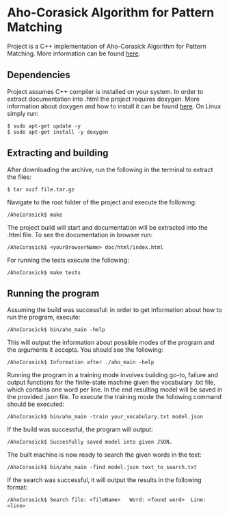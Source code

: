 ﻿# Aho-Corasick Algorithm for Pattern Matching

Project is a  C++ implementation of Aho-Corasick Algorithm for Pattern Matching. More information can be found [here](https://www.researchgate.net/publication/220423622_Efficient_string_matching_An_aid_to_bibliographic_search).

## Dependencies 

Project assumes C++ compiler is installed on your system. In order to extract documentation into .html the project requires doxygen. More information about doxygen and how to install it can be found [here](http://www.doxygen.nl/index.html). On Linux simply run:
```console
$ sudo apt-get update -y
$ sudo apt-get install -y doxygen
``` 


## Extracting and building

After downloading the archive, run the following in the terminal to extract the files: 
```console
$ tar xvzf file.tar.gz
```
Navigate to the root folder of the project and execute the following: 
```console
/AhoCorasick$ make
```
The project build will start and documentation will be extracted into the .html file. To see the documentation in browser run: 
```console
/AhoCorasick$ <yourBrowserName> doc/html/index.html
```
For running the tests execute the following: 
```console
/AhoCorasick$ make tests
```

## Running the program

Assuming the build was successful: in order to get information about how to run the program, execute:
```console
/AhoCorasick$ bin/aho_main -help
```
This will output the information about possible modes of the program and the arguments it accepts. You should see the following:
```console
/AhoCorasick$ Information after ./aho_main -help
```
Running the program in a training mode involves building go-to, failure and output functions for the finite-state machine given the vocabulary .txt file, which contains one word per line. In the end resulting model will be saved in the provided .json file. To execute the training mode the following command should be executed: 
```console
/AhoCorasick$ bin/aho_main -train your_vocabulary.txt model.json
```
If the build was successful, the program will output: 
```console
/AhoCorasick$ Succesfully saved model into given JSON.
```
The built machine is now ready to search the given words in the text:
```console
/AhoCorasick$ bin/aho_main -find model.json text_to_search.txt
```
If the search was successful, it will output the results in the following format: 
```console
/AhoCorasick$ Search file: <fileName>	Word: <found word>	Line: <line>
```

